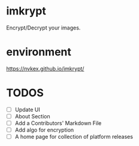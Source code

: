 # imkrypt
Encrypt/Decrypt your images.

# environment
https://nvkex.github.io/imkrypt/


# TODOS
- [ ] Update UI
- [ ] About Section
- [ ] Add a Contributors' Markdown File
- [ ] Add algo for encryption
- [ ] A home page for collection of platform releases

